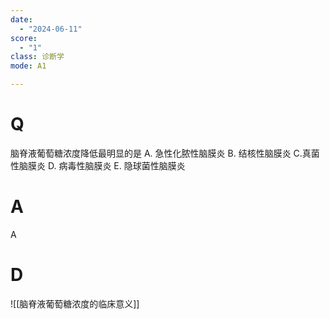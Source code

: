 ```yaml
---
date:
  - "2024-06-11"
score:
  - "1"
class: 诊断学
mode: A1

---
```



# Q
脑脊液葡萄糖浓度降低最明显的是
A. 急性化脓性脑膜炎 
B. 结核性脑膜炎 
C.真菌性脑膜炎
D. 病毒性脑膜炎 
E. 隐球菌性脑膜炎

# A

A


# D
![[脑脊液葡萄糖浓度的临床意义]]